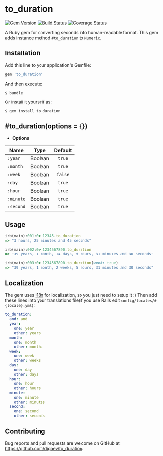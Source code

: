 # to_duration

[![Gem Version](https://badge.fury.io/rb/to_duration.svg)](https://badge.fury.io/rb/to_duration) [![Build Status](https://travis-ci.org/digaev/to_duration.svg)](https://travis-ci.org/digaev/to_duration) [![Coverage Status](https://coveralls.io/repos/github/digaev/to_duration/badge.svg?branch=master)](https://coveralls.io/github/digaev/to_duration?branch=master)

A Ruby gem for converting seconds into human-readable format. This gem adds instance method `#to_duration` to `Numeric`.

## Installation

Add this line to your application's Gemfile:

```ruby
gem 'to_duration'
```

And then execute:

    $ bundle

Or install it yourself as:

    $ gem install to_duration

## #to_duration(options = {})

* **Options**

| Name | Type | Default |
|---|:-:|:-:|
| `:year` | Boolean | `true` |
| `:month` | Boolean | `true` |
| `:week` | Boolean | `false` |
| `:day` | Boolean | `true` |
| `:hour` | Boolean | `true` |
| `:minute` | Boolean | `true` |
| `:second` | Boolean | `true` |

## Usage

```ruby
irb(main):001:0> 12345.to_duration
=> "3 hours, 25 minutes and 45 seconds"

irb(main):002:0> 1234567890.to_duration
=> "39 years, 1 month, 14 days, 5 hours, 31 minutes and 30 seconds"

irb(main):003:0> 1234567890.to_duration(week: true)
=> "39 years, 1 month, 2 weeks, 5 hours, 31 minutes and 30 seconds"
```

## Localization

The gem uses [I18n](https://github.com/svenfuchs/i18n) for localization, so you just need to setup it :) Then add these lines into your translations file(if you use Rails edit `config/locales/#{locale}.yml`):

```yml
to_duration:
  and: and
  year:
    one: year
    other: years
  month:
    one: month
    other: months
  week:
    one: week
    other: weeks
  day:
    one: day
    other: days
  hour:
    one: hour
    other: hours
  minute:
    one: minute
    other: minutes
  second:
    one: second
    other: seconds
```

## Contributing

Bug reports and pull requests are welcome on GitHub at https://github.com/digaev/to_duration.
